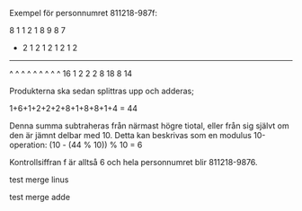 Exempel för personnumret 811218-987f:

   8  1 1 2 1 8  9 8  7
*  2  1 2 1 2 1  2 1  2
-------------------------
   ^  ^ ^ ^ ^ ^  ^ ^  ^ 
  16  1 2 2 2 8 18 8 14

Produkterna ska sedan splittras upp och adderas;

1+6+1+2+2+2+8+1+8+8+1+4 = 44

Denna summa subtraheras från närmast högre tiotal, eller från sig självt om den är jämnt delbar med 10. Detta kan beskrivas som en modulus 10-operation: (10 - (44 % 10)) % 10 = 6

Kontrollsiffran f är alltså 6 och hela personnumret blir 811218-9876.

test merge linus

test merge adde